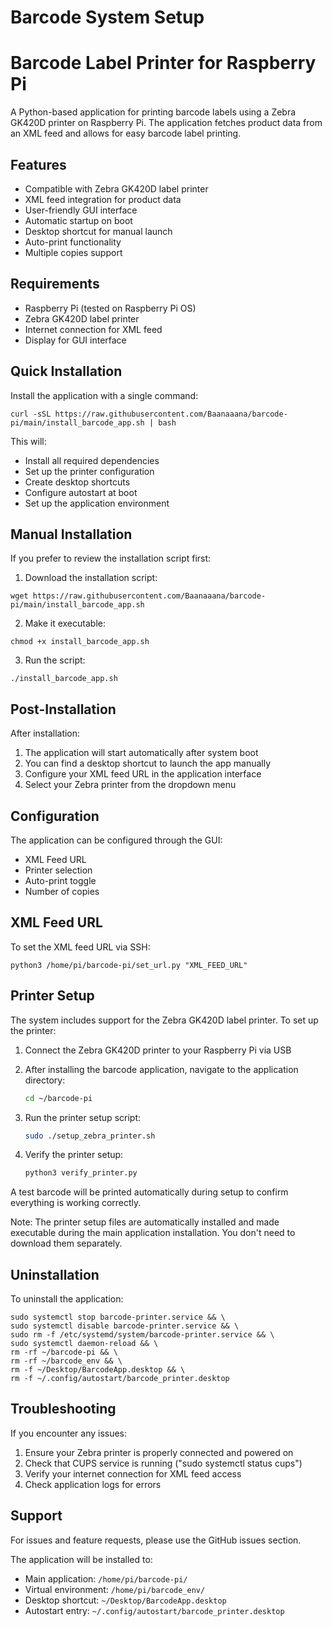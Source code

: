 # Barcode System Setup

# Barcode Label Printer for Raspberry Pi

A Python-based application for printing barcode labels using a Zebra GK420D printer on Raspberry Pi. The application fetches product data from an XML feed and allows for easy barcode label printing.

## Features

- Compatible with Zebra GK420D label printer
- XML feed integration for product data
- User-friendly GUI interface
- Automatic startup on boot
- Desktop shortcut for manual launch
- Auto-print functionality
- Multiple copies support

## Requirements

- Raspberry Pi (tested on Raspberry Pi OS)
- Zebra GK420D label printer
- Internet connection for XML feed
- Display for GUI interface

## Quick Installation

Install the application with a single command:
```
curl -sSL https://raw.githubusercontent.com/Baanaaana/barcode-pi/main/install_barcode_app.sh | bash
```
This will:
- Install all required dependencies
- Set up the printer configuration
- Create desktop shortcuts
- Configure autostart at boot
- Set up the application environment

## Manual Installation

If you prefer to review the installation script first:

1. Download the installation script:
```
wget https://raw.githubusercontent.com/Baanaaana/barcode-pi/main/install_barcode_app.sh
```
2. Make it executable:
```
chmod +x install_barcode_app.sh
```
3. Run the script:
```
./install_barcode_app.sh
```
## Post-Installation

After installation:
1. The application will start automatically after system boot
2. You can find a desktop shortcut to launch the app manually
3. Configure your XML feed URL in the application interface
4. Select your Zebra printer from the dropdown menu

## Configuration

The application can be configured through the GUI:
- XML Feed URL
- Printer selection
- Auto-print toggle
- Number of copies

## XML Feed URL

To set the XML feed URL via SSH:

```
python3 /home/pi/barcode-pi/set_url.py "XML_FEED_URL"
```

## Printer Setup

The system includes support for the Zebra GK420D label printer. To set up the printer:

1. Connect the Zebra GK420D printer to your Raspberry Pi via USB

2. After installing the barcode application, navigate to the application directory:
   ```bash
   cd ~/barcode-pi
   ```

3. Run the printer setup script:
   ```bash
   sudo ./setup_zebra_printer.sh
   ```

4. Verify the printer setup:
   ```bash
   python3 verify_printer.py
   ```

A test barcode will be printed automatically during setup to confirm everything is working correctly.

Note: The printer setup files are automatically installed and made executable during the main application installation. You don't need to download them separately.

## Uninstallation

To uninstall the application:
```
sudo systemctl stop barcode-printer.service && \
sudo systemctl disable barcode-printer.service && \
sudo rm -f /etc/systemd/system/barcode-printer.service && \
sudo systemctl daemon-reload && \
rm -rf ~/barcode-pi && \
rm -rf ~/barcode_env && \
rm -f ~/Desktop/BarcodeApp.desktop && \
rm -f ~/.config/autostart/barcode_printer.desktop
```
## Troubleshooting

If you encounter any issues:
1. Ensure your Zebra printer is properly connected and powered on
2. Check that CUPS service is running ("sudo systemctl status cups")
3. Verify your internet connection for XML feed access
4. Check application logs for errors

## Support

For issues and feature requests, please use the GitHub issues section.

The application will be installed to:
- Main application: `/home/pi/barcode-pi/`
- Virtual environment: `/home/pi/barcode_env/`
- Desktop shortcut: `~/Desktop/BarcodeApp.desktop`
- Autostart entry: `~/.config/autostart/barcode_printer.desktop`
